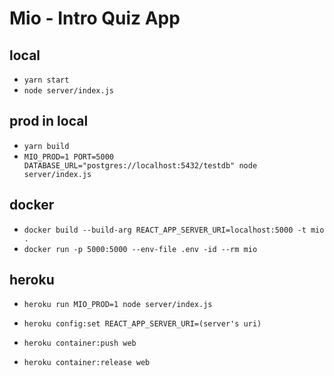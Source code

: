# Mio - Intro Quiz App

## local

- `yarn start`
- `node server/index.js`

## prod in local

- `yarn build`
- `MIO_PROD=1 PORT=5000 DATABASE_URL="postgres://localhost:5432/testdb" node server/index.js`

## docker

- `docker build --build-arg REACT_APP_SERVER_URI=localhost:5000 -t mio .`
- `docker run -p 5000:5000 --env-file .env -id --rm mio`

## heroku

- `heroku run MIO_PROD=1 node server/index.js`

- `heroku config:set REACT_APP_SERVER_URI=(server's uri)`
- `heroku container:push web`
- `heroku container:release web`
